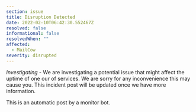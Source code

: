 ```yaml
---
section: issue
title: Disruption Detected
date: 2022-02-10T06:42:30.552467Z
resolved: false
informational: false
resolvedWhen: ""
affected:
  - MailCow
severity: disrupted
---
```

*Investigating* - We are investigating a potential issue that might affect the uptime of one our of services. We are sorry for any inconvenience this may cause you. This incident post will be updated once we have more information.

This is an automatic post by a monitor bot.
        